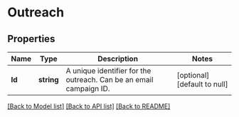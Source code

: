 # Outreach

## Properties
Name | Type | Description | Notes
------------ | ------------- | ------------- | -------------
**Id** | **string** | A unique identifier for the outreach. Can be an email campaign ID. | [optional] [default to null]

[[Back to Model list]](../README.md#documentation-for-models) [[Back to API list]](../README.md#documentation-for-api-endpoints) [[Back to README]](../README.md)

